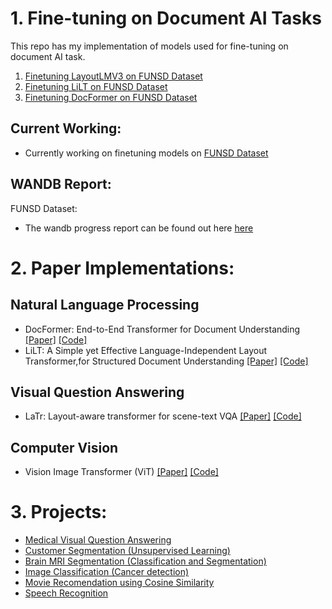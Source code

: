 # 1. Fine-tuning on Document AI Tasks
This repo has my implementation of models used for fine-tuning on document AI task. 

1. [Finetuning LayoutLMV3 on FUNSD Dataset](https://github.com/uakarsh/all_my_codes/blob/main/Document%20AI/funsd_dataset/document-ai-finetuning-1-funsd-on-layoutlmv3.ipynb)
2. [Finetuning LiLT on FUNSD Dataset](https://github.com/uakarsh/all_my_codes/blob/main/Document%20AI/funsd_dataset/document-ai-finetuning-2-funsd-on-lilt.ipynb)
4. [Finetuning DocFormer on FUNSD Dataset](https://github.com/uakarsh/all_my_work/blob/main/Document%20AI/funsd_dataset/document-ai-finetuning-4-funsd-on-docformer.ipynb)

## Current Working:

* Currently working on finetuning models on [FUNSD Dataset](https://paperswithcode.com/dataset/funsd)

## WANDB Report:

FUNSD Dataset:
* The wandb progress report can be found out here [here](https://wandb.ai/iakarshu/Document%20AI%20FUNSD?workspace=user-iakarshu)



# 2. Paper Implementations:

## Natural Language Processing
* DocFormer: End-to-End Transformer for Document Understanding [[Paper]](https://arxiv.org/abs/2106.11539) [[Code]](https://github.com/shabie/docformer)
* LiLT: A Simple yet Effective Language-Independent Layout Transformer,for Structured Document Understanding [[Paper]](https://aclanthology.org/2022.acl-long.534.pdf) [[Code]](https://github.com/uakarsh/LiLT)


## Visual Question Answering
* LaTr: Layout-aware transformer for scene-text VQA [[Paper]](https://arxiv.org/abs/2112.12494) [[Code]](https://github.com/uakarsh/latr)

## Computer Vision
* Vision Image Transformer (ViT) [[Paper]](https://arxiv.org/abs/2010.11929) [[Code]](https://github.com/uakarsh/vision-transformer)

# 3. Projects:


- [Medical Visual Question Answering](https://github.com/uakarsh/med-vqa)
- [Customer Segmentation (Unsupervised Learning)](https://github.com/uakarsh/customer-segmentation)
- [Brain MRI Segmentation (Classification and Segmentation)](https://github.com/uakarsh/brain-segmentation)
- [Image Classification (Cancer detection)](https://github.com/uakarsh/CNN-for-Beginners)
- [Movie Recomendation using Cosine Similarity](https://github.com/uakarsh/Movie-Recommendation-Engine)
- [Speech Recognition](https://github.com/uakarsh/speech-recognition)
